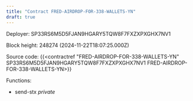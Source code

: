 ```yaml
---
title: "Contract FRED-AIRDROP-FOR-338-WALLETS-YN"
draft: true
---
```

Deployer: SP33RS6M5D5FJAN9HGARY5TQW8F7FXZXPXGHX7NV1


 



Block height: 248274 (2024-11-22T18:07:25.000Z)

Source code: {{<contractref "FRED-AIRDROP-FOR-338-WALLETS-YN" SP33RS6M5D5FJAN9HGARY5TQW8F7FXZXPXGHX7NV1 FRED-AIRDROP-FOR-338-WALLETS-YN>}}

Functions:

* send-stx _private_
